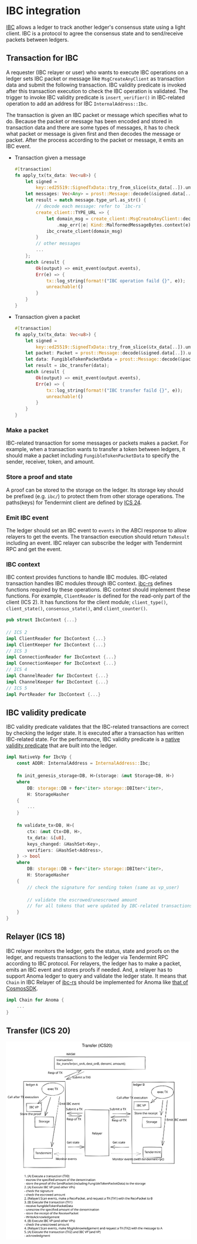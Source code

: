# IBC integration

[IBC](https://arxiv.org/pdf/2006.15918.pdf) allows a ledger to track another ledger's consensus state using a light client. IBC is a protocol to agree the consensus state and to send/receive packets between ledgers.

## Transaction for IBC
A requester (IBC relayer or user) who wants to execute IBC operations on a ledger sets IBC packet or message like `MsgCreateAnyClient` as transaction data and submit the following transaction. IBC validity predicate is invoked after this transaction execution to check the IBC operation is validated. The trigger to invoke IBC validity predicate is `insert_verifier()` in IBC-related operation to add an address for IBC `InternalAddress::Ibc`.

The transaction is given an IBC packet or message which specifies what to do. Because the packet or message has been encoded and stored in transaction data and there are some types of messages, it has to check what packet or message is given first and then decodes the message or packet. After the process according to the packet or message, it emits an IBC event.

- Transaction given a message
  ```rust
  #[transaction]
  fn apply_tx(tx_data: Vec<u8>) {
      let signed =
          key::ed25519::SignedTxData::try_from_slice(&tx_data[..]).unwrap();
      let messages: Vec<Any> = prost::Message::decode(&signed.data[..]).unwrap();
      let result = match message.type_url.as_str() {
          // decode each message: refer to `ibc-rs`
          create_client::TYPE_URL => {
              let domain_msg = create_client::MsgCreateAnyClient::decode_vec(&any_msg.value)
                  .map_err(|e| Kind::MalformedMessageBytes.context(e))?;
              ibc_create_client(domain_msg)
          }
          // other messages
          ...
      };
      match &result {
          Ok(output) => emit_event(output.events),
          Err(e) => {
              tx::log_string(format!("IBC operation faild {}", e));
              unreachable!()
          }
      }
  }
  ```

- Transaction given a packet
  ```rust
  #[transaction]
  fn apply_tx(tx_data: Vec<u8>) {
      let signed =
          key::ed25519::SignedTxData::try_from_slice(&tx_data[..]).unwrap();
      let packet: Packet = prost::Message::decode(&signed.data[..]).unwrap();
      let data: FungibleTokenPacketData = prost::Message::decode(&packet.data[..]).unwrap();
      let result = ibc_transfer(data);
      match &result {
          Ok(output) => emit_event(output.events),
          Err(e) => {
              tx::log_string(format!("IBC transfer faild {}", e));
              unreachable!()
          }
      }
  }
  ```

### Make a packet
IBC-related transaction for some messages or packets makes a packet. For example, when a transaction wants to transfer a token between ledgers, it should make a packet including `FungibleTokenPacketData` to specify the sender, receiver, token, and amount.

### Store a proof and state
A proof can be stored to the storage on the ledger. Its storage key should be prefixed (e.g. `ibc/`) to protect them from other storage operations. The paths(keys) for Tendermint client are defined by [ICS 24](https://github.com/cosmos/ibc/blob/master/spec/core/ics-024-host-requirements/README.md#path-space).

### Emit IBC event
The ledger should set an IBC event to `events` in the ABCI response to allow relayers to get the events. The transaction execution should return `TxResult` including an event. IBC relayer can subscribe the ledger with Tendermint RPC and get the event.

### IBC context
IBC context provides functions to handle IBC modules. IBC-related transaction handles IBC modules through IBC context. [ibc-rs](https://github.com/informalsystems/ibc-rs) defines functions required by these operations. IBC context should implement these functions. For example, `ClientReader` is defined for the read-only part of the client (ICS 2). It has functions for the client module; `client_type()`, `client_state()`, `consensus_state()`, and `client_counter()`.

```rust
pub struct IbcContext {...}

// ICS 2
impl ClientReader for IbcContext {...}
impl ClientKeeper for IbcContext {...}
// ICS 3
impl ConnectionReader for IbcContext {...}
impl ConnectionKeeper for IbcContext {...}
// ICS 4
impl ChannelReader for IbcContext {...}
impl ChannelKeeper for IbcContext {...}
// ICS 5
impl PortReader for IbcContext {...}
```

## IBC validity predicate
IBC validity predicate validates that the IBC-related transactions are correct by checking the ledger state. It is executed after a transaction has written IBC-related state. For the performance, IBC validity predicate is a [native validity predicate](ledger/vp.md#native-vps) that are built into the ledger.

```rust
impl NativeVp for IbcVp {
    const ADDR: InternalAddress = InternalAddress::Ibc;

    fn init_genesis_storage<DB, H>(storage: &mut Storage<DB, H>)
    where
        DB: storage::DB + for<'iter> storage::DBIter<'iter>,
        H: StorageHasher
    {
        ...
    }

    fn validate_tx<DB, H>(
        ctx: &mut Ctx<DB, H>,
        tx_data: &[u8],
        keys_changed: &HashSet<Key>,
        verifiers: &HashSet<Address>,
    ) -> bool
    where
        DB: storage::DB + for<'iter> storage::DBIter<'iter>,
        H: StorageHasher
    {
        // check the signature for sending token (same as vp_user)

        // validate the escrowed/unescrowed amount
        // for all tokens that were updated by IBC-related transactions
    }
}
```

## Relayer (ICS 18)
IBC relayer monitors the ledger, gets the status, state and proofs on the ledger, and requests transactions to the ledger via Tendermint RPC according to IBC protocol. For relayers, the ledger has to make a packet, emits an IBC event and stores proofs if needed. And, a relayer has to support Anoma ledger to query and validate the ledger state. It means that `Chain` in IBC Relayer of [ibc-rs](https://github.com/informalsystems/ibc-rs) should be implemented for Anoma like [that of CosmosSDK](https://github.com/informalsystems/ibc-rs/blob/master/relayer/src/chain/cosmos.rs).

```rust
impl Chain for Anoma {
    ...
}
```

## Transfer (ICS 20)
![transfer](./ibc/transfer.svg  "transfer")
